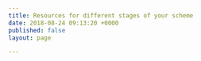 ```yaml
---
title: Resources for different stages of your scheme
date: 2018-08-24 09:13:20 +0000
published: false
layout: page

---
```

